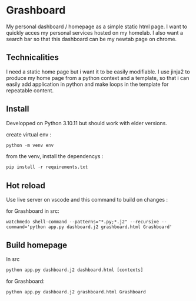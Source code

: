 # Grashboard

My personal dashboard / homepage as a simple static html page.
I want to quickly acces my personal services hosted on my homelab.
I also want a search bar so that this dashboard can be my newtab page on chrome.

## Technicalities

I need a static home page but i want it to be easily modifiable.
I use jinja2 to produce my home page from a python context and a template, so that i can easily add application in python and make loops in the template for repeatable content.

## Install

Developped on Python 3.10.11 but should work with elder versions.

create virtual env :

```py
python -m venv env
```

from the venv, install the dependencys :

```py
pip install -r requirements.txt
```

## Hot reload

Use live server on vscode and this command to build on changes :

for Grashboard in src:

```batch
watchmedo shell-command --patterns="*.py;*.j2" --recursive --command='python app.py dashboard.j2 grashboard.html Grashboard'
```

## Build homepage

In src

```py
python app.py dashboard.j2 dashboard.html [contexts]
```

for Grashboard:

```py
python app.py dashboard.j2 grashboard.html Grashboard
```
